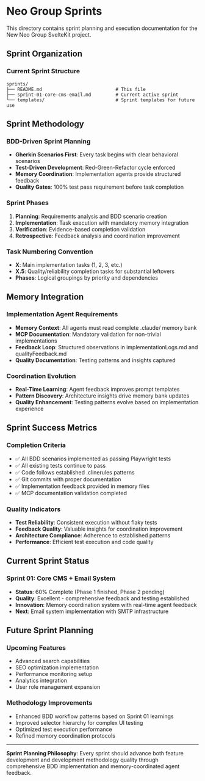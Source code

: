 # Neo Group Sprints

This directory contains sprint planning and execution documentation for the New Neo Group SvelteKit project.

## Sprint Organization

### Current Sprint Structure

```
sprints/
├── README.md                           # This file
├── sprint-01-core-cms-email.md         # Current active sprint
└── templates/                          # Sprint templates for future use
```

## Sprint Methodology

### BDD-Driven Sprint Planning

- **Gherkin Scenarios First**: Every task begins with clear behavioral scenarios
- **Test-Driven Development**: Red-Green-Refactor cycle enforced
- **Memory Coordination**: Implementation agents provide structured feedback
- **Quality Gates**: 100% test pass requirement before task completion

### Sprint Phases

1. **Planning**: Requirements analysis and BDD scenario creation
2. **Implementation**: Task execution with mandatory memory integration
3. **Verification**: Evidence-based completion validation
4. **Retrospective**: Feedback analysis and coordination improvement

### Task Numbering Convention

- **X**: Main implementation tasks (1, 2, 3, etc.)
- **X.5**: Quality/reliability completion tasks for substantial leftovers
- **Phases**: Logical groupings by priority and dependencies

## Memory Integration

### Implementation Agent Requirements

- **Memory Context**: All agents must read complete .claude/ memory bank
- **MCP Documentation**: Mandatory validation for non-trivial implementations
- **Feedback Loop**: Structured observations in implementationLogs.md and qualityFeedback.md
- **Quality Documentation**: Testing patterns and insights captured

### Coordination Evolution

- **Real-Time Learning**: Agent feedback improves prompt templates
- **Pattern Discovery**: Architecture insights drive memory bank updates
- **Quality Enhancement**: Testing patterns evolve based on implementation experience

## Sprint Success Metrics

### Completion Criteria

- ✅ All BDD scenarios implemented as passing Playwright tests
- ✅ All existing tests continue to pass
- ✅ Code follows established .clinerules patterns
- ✅ Git commits with proper documentation
- ✅ Implementation feedback provided in memory files
- ✅ MCP documentation validation completed

### Quality Indicators

- **Test Reliability**: Consistent execution without flaky tests
- **Feedback Quality**: Valuable insights for coordination improvement
- **Architecture Compliance**: Adherence to established patterns
- **Performance**: Efficient test execution and code quality

## Current Sprint Status

### Sprint 01: Core CMS + Email System

- **Status**: 60% Complete (Phase 1 finished, Phase 2 pending)
- **Quality**: Excellent - comprehensive feedback and testing established
- **Innovation**: Memory coordination system with real-time agent feedback
- **Next**: Email system implementation with SMTP infrastructure

## Future Sprint Planning

### Upcoming Features

- Advanced search capabilities
- SEO optimization implementation
- Performance monitoring setup
- Analytics integration
- User role management expansion

### Methodology Improvements

- Enhanced BDD workflow patterns based on Sprint 01 learnings
- Improved selector hierarchy for complex UI testing
- Optimized test execution performance
- Refined memory coordination protocols

---

**Sprint Planning Philosophy**: Every sprint should advance both feature development and development methodology quality through comprehensive BDD implementation and memory-coordinated agent feedback.

